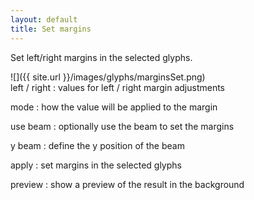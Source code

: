 ```yaml
---
layout: default
title: Set margins
---
```


Set left/right margins in the selected glyphs.

<div class='row'>

<div class='col' markdown='1'>
![]({{ site.url }}/images/glyphs/marginsSet.png)
</div>

<div class='col' markdown='1'>
left / right
: values for left / right margin adjustments

mode
: how the value will be applied to the margin

use beam
: optionally use the beam to set the margins

y beam
: define the y position of the beam

apply
: set margins in the selected glyphs

preview
: show a preview of the result in the background
</div>

</div>